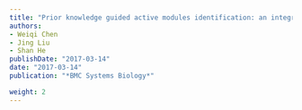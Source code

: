 ```yaml
---
title: "Prior knowledge guided active modules identification: an integrated multi-objective approach."
authors:
- Weiqi Chen
- Jing Liu
- Shan He 
publishDate: "2017-03-14"
date: "2017-03-14"
publication: "*BMC Systems Biology*"

weight: 2
---
```

